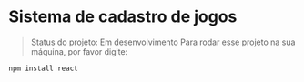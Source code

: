 <h1> Sistema de cadastro de jogos </h1>

> Status do projeto: Em desenvolvimento
Para rodar esse projeto na sua máquina, por favor digite:


```
npm install react
```
